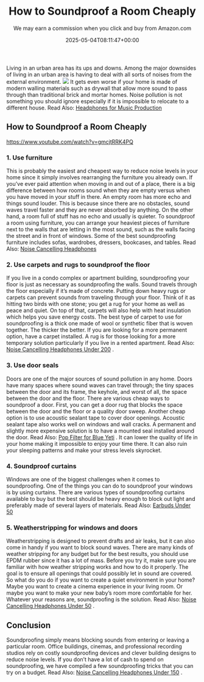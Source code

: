 ﻿---
author: We may earn a commission when you click and buy from Amazon.com
layout: post
title: How to Soundproof a Room Cheaply
date: '2025-05-04T08:11:47+00:00'
categories:
- Soundproofing
tags: []
slug: /how-to-soundproof-a-room-cheaply/
lastmod: 2025-05-07T12:21:28+03:00
---

Living in an urban area has its ups and downs. Among the major downsides of living in an urban area is having to deal with all sorts of noises from the external environment.
![](/assets/img/img/)
It gets even worse if your home is made of modern walling materials such as drywall that allow more sound to pass through than traditional brick and mortar homes.
Noise pollution is not something you should ignore especially if it is impossible to relocate to a different house.
Read Also:
[Headphones for Music Production](https://pestpolicy.com/best-headphones-for-music-production/)
## How to Soundproof a Room Cheaply
https://www.youtube.com/watch?v=gmcjtRRK4PQ
### 1. Use furniture
This is probably the easiest and cheapest way to reduce noise levels in your home since it simply involves rearranging the furniture you already own.
If you’ve ever paid attention when moving in and out of a place, there is a big difference between how rooms sound when they are empty versus when you have moved in your stuff in there. An empty room has more echo and things sound louder.
This is because since there are no obstacles, sound waves travel faster and they are never absorbed by anything. On the other hand, a room full of stuff has no echo and usually is quieter.
To soundproof a room using furniture, you can arrange your heaviest pieces of furniture next to the walls that are letting in the most sound, such as the walls facing the street and in front of windows.
Some of the best soundproofing furniture includes sofas, wardrobes, dressers, bookcases, and tables. Read Also:
[Noise Cancelling Headphones](https://pestpolicy.com/best-noise-cancelling-headphones/)
### 2. Use carpets and rugs to soundproof the floor
If you live in a condo complex or apartment building, soundproofing your floor is just as necessary as soundproofing the walls. Sound travels through the floor especially if it’s made of concrete.
Putting down heavy rugs or carpets can prevent sounds from traveling through your floor. Think of it as hitting two birds with one stone; you get a rug for your home as well as peace and quiet. On top of that, carpets will also help with heat insulation which helps you save energy costs.
The best type of carpet to use for soundproofing is a thick one made of wool or synthetic fiber that is woven together. The thicker the better.
If you are looking for a more permanent option, have a carpet installed. A rug is for those looking for a more temporary solution particularly if you live in a rented apartment. Read Also:
[Noise Cancelling Headphones Under 200](https://pestpolicy.com/best-noise-cancelling-headphones-under-200/)
.
### 3. Use door seals
Doors are one of the major sources of sound pollution in any home. Doors have many spaces where sound waves can travel through; the tiny spaces between the door and its frame, the keyhole, and worst of all, the space between the door and the floor.
There are various cheap ways to soundproof a door. First, you can get a door rug that blocks the space between the door and the floor or a quality door sweep. Another cheap option is to use acoustic sealant tape to cover door openings.
Acoustic sealant tape also works well on windows and wall cracks. A permanent and slightly more expensive solution is to have a mounted seal installed around the door. Read Also:
[Pop Filter for Blue Yeti](https://pestpolicy.com/best-pop-filter-for-blue-yeti/)
.
It can lower the quality of life in your home making it impossible to enjoy your time there. It can also ruin your sleeping patterns and make your stress levels skyrocket.
### 4. Soundproof curtains
Windows are one of the biggest challenges when it comes to soundproofing. One of the things you can do to soundproof your windows is by using curtains.
There are various types of soundproofing curtains available to buy but the best should be heavy enough to block out light and preferably made of several layers of materials.
Read Also:
[Earbuds Under 50](https://pestpolicy.com/best-earbuds-under-50/)
### 5. Weatherstripping for windows and doors
Weatherstripping is designed to prevent drafts and air leaks, but it can also come in handy if you want to block sound waves. There are many kinds of weather stripping for any budget but for the best results, you should use EPDM rubber since it has a lot of mass.
Before you try it, make sure you are familiar with how weather stripping works and how to do it properly. The goal is to ensure all openings that could possibly let in sound are covered.
So what do you do if you want to create a quiet environment in your home? Maybe you want to create a cinema experience in your living room.
Or maybe you want to make your new baby’s room more comfortable for her. Whatever your reasons are, soundproofing is the solution. Read Also:
[Noise Cancelling Headphones Under 50](https://pestpolicy.com/best-noise-cancelling-headphones-under-50/)
.
## Conclusion
Soundproofing simply means blocking sounds from entering or leaving a particular room. Office buildings, cinemas, and professional recording studios rely on costly soundproofing devices and clever building designs to reduce noise levels.
If you don’t have a lot of cash to spend on soundproofing, we have compiled a few soundproofing tricks that you can try on a budget. Read Also:
[Noise Cancelling Headphones Under 150](https://pestpolicy.com/best-noise-cancelling-headphones-under-150/)
.